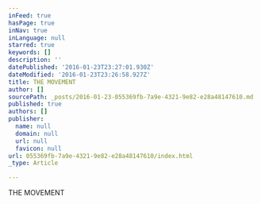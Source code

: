 ```yaml
---
inFeed: true
hasPage: true
inNav: true
inLanguage: null
starred: true
keywords: []
description: ''
datePublished: '2016-01-23T23:27:01.930Z'
dateModified: '2016-01-23T23:26:58.927Z'
title: THE MOVEMENT
author: []
sourcePath: _posts/2016-01-23-055369fb-7a9e-4321-9e82-e28a48147610.md
published: true
authors: []
publisher:
  name: null
  domain: null
  url: null
  favicon: null
url: 055369fb-7a9e-4321-9e82-e28a48147610/index.html
_type: Article

---
```

THE MOVEMENT